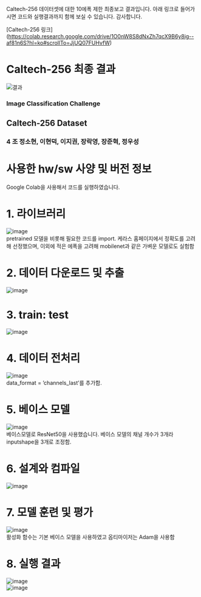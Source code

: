 Caltech-256 데이터셋에 대한 10에폭 제한 최종보고 결과입니다. 아래 링크로 들어가시면 코드와 실행결과까지 함께 보실 수 있습니다.
감사합니다.

[Caltech-256 링크] (https://colab.research.google.com/drive/1O0nW8S8dNxZh7qcX9B6y8ig--af81n6S?hl=ko#scrollTo=JjUQ07FUHvfW)     

# Caltech-256 최종 결과
![결과](https://github.com/elmellamo/ML_Image_Classification_Team4/assets/90952132/07f06041-13da-4df3-8623-1c1abf537966)



### Image Classification Challenge     

## Caltech-256 Dataset    

### 4 조 정소현, 이현덕, 이지권, 장락영, 장준혁, 정우성     

# 사용한 hw/sw 사양 및 버전 정보     
Google Colab을 사용해서 코드를 실행하였습니다.     

# 1. 라이브러리    
![image](https://github.com/elmellamo/ML_Image_Classification_Team4/assets/90952132/3f77d09f-7fd2-4961-85a0-035f10294106)        
pretrained 모델을 비롯해 필요한 코드를 import. 케라스 홈페이지에서 정확도를 고려해 선정했으며, 이외에 적은 에폭을 고려해 mobilenet과 같은 가벼운 모델로도 실험함

# 2. 데이터 다운로드 및 추출
![image](https://github.com/elmellamo/ML_Image_Classification_Team4/assets/90952132/d668deee-5458-4d04-b9bd-35a39a1dee81)        

# 3. train: test
![image](https://github.com/elmellamo/ML_Image_Classification_Team4/assets/90952132/fc26b780-6db4-4b66-a6e0-e5ca0b95b6e6)        

# 4. 데이터 전처리
![image](https://github.com/elmellamo/ML_Image_Classification_Team4/assets/90952132/ff6a42f8-f595-4005-891a-8682c001eaea)       
data_format = ’channels_last’를 추가함.      

# 5.  베이스 모델
![image](https://github.com/elmellamo/ML_Image_Classification_Team4/assets/90952132/2f9f9eb3-53b2-404f-9b06-f10013095d56)         
베이스모델로 ResNet50을 사용했습니다.
베이스 모델의 채널 개수가 3개라 inputshape을 3개로 조정함.      

# 6. 설계와 컴파일
![image](https://github.com/elmellamo/ML_Image_Classification_Team4/assets/90952132/9b1a141a-61e0-4797-a5dc-98cb67cf5149)        

# 7. 모델 훈련 및 평가
![image](https://github.com/elmellamo/ML_Image_Classification_Team4/assets/90952132/72dfd87d-aded-4196-aaf8-bc087d81ee52)           
활성화 함수는 기본 베이스 모델을 사용하였고 옵티마이저는 Adam을 사용함       

# 8. 실행 결과
![image](https://github.com/elmellamo/ML_Image_Classification_Team4/assets/90952132/7e1bebf7-b9ad-4189-97e4-ab3b4e8a7a8d)      
![image](https://github.com/elmellamo/ML_Image_Classification_Team4/assets/90952132/b59a2bde-b723-4983-9747-0ce28ce5f5ed)          
